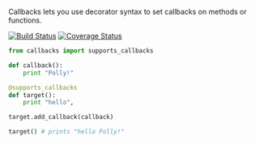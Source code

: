 Callbacks lets you use decorator syntax to set callbacks on methods or functions.

[![Build Status](https://secure.travis-ci.org/14rcole/callbacks.svg?branch=master)](https://travis-ci.org/14rcole/callbacks)
[![Coverage Status](https://coveralls.io/repos/github/14rcole/badge.svg?branch=master)](https://coveralls.io/r/14rcole/callbacks)

```python
from callbacks import supports_callbacks

def callback():
    print "Polly!"

@supports_callbacks
def target():
    print "hello",

target.add_callback(callback)

target() # prints "hello Polly!"
```
